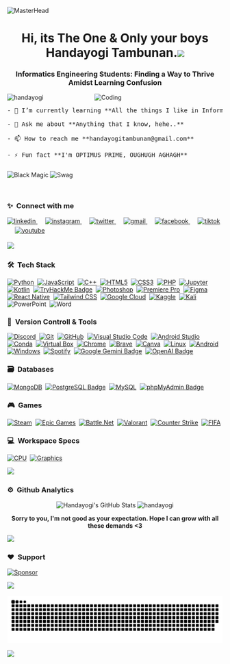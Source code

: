 ![MasterHead](https://user-images.githubusercontent.com/10498744/210012254-234538ff-d198-48aa-8964-37e6fd45d227.gif)
<h1 align="center">Hi, its The One & Only your boys Handayogi Tambunan.<img src="https://github.com/abdoachhoubi/abdoachhoubi/blob/main/gifs/Hi.gif" width="30"></h1>
<h3 align="center">Informatics Engineering Students: Finding a Way to Thrive Amidst Learning Confusion</h3>

<img src="https://i.giphy.com/media/v1.Y2lkPTc5MGI3NjExYW43cXNlZDQwN2JzeGx0cGk0YjYxNWdna3pyejJwcnoxemM5cHF5ZCZlcD12MV9pbnRlcm5hbF9naWZfYnlfaWQmY3Q9Zw/0lGd2OXXHe4tFhb7Wh/giphy.gif" alt="Coding" align="right" width="300">

<p align="left"> <img src="https://komarev.com/ghpvc/?username=handayogi&label=Profile%20views&color=0e75b6&style=flat" alt="handayogi" /> </p>

<pre>
- 🌱 I’m currently learning **All the things I like in Informatics**

- 💬 Ask me about **Anything that I know, hehe..**

- 📫 How to reach me **handayogitambunan@gmail.com**

- ⚡ Fun fact **I'm OPTIMUS PRIME, OUGHUGH AGHAGH**

</pre>

![Black Magic](https://forthebadge.com/images/badges/powered-by-black-magic.svg)
![Swag](http://ForTheBadge.com/images/badges/built-with-swag.svg)&nbsp;

<img width="55%" height="10" src="https://user-images.githubusercontent.com/73097560/115834477-dbab4500-a447-11eb-908a-139a6edaec5c.gif">

### ✨ &nbsp;Connect with me
<p>
  <a href="https://www.linkedin.com/in/handayogitambunan/" target="_blank">
    <img src=https://img.shields.io/badge/linkedin-%2300acee.svg?color=405DE6&style=for-the-badge&logo=linkedin&logoColor=white alt=linkedin style="margin-bottom: 5px;" />
  </a>&emsp;
  <a href="https://instagram.com/yogiitmbnn_" target="_blank">
    <img src=https://img.shields.io/badge/instagram-%ff5851db.svg?color=C13584&style=for-the-badge&logo=instagram&logoColor=white alt=instagram style="margin-bottom: 5px;" />
  </a>&emsp;
  <a href="https://twitter.com/zzyvnxx" target="_blank">
    <img src=https://img.shields.io/badge/twitter-%2300acee.svg?color=1DA1F2&style=for-the-badge&logo=twitter&logoColor=white alt=twitter style="margin-bottom: 5px;" />
  </a>&emsp;
  <a href="mailto:handayogitambunan@gmail.com" target="_blank">
    <img src=https://img.shields.io/badge/-Gmail-D14836?style=for-the-badge&logo=Gmail&logoColor=white alt=gmail style="margin-bottom: 5px;" />
  </a>&emsp;
  <a href="https://www.facebook.com/handayogi.tambunan" target="_blank">
    <img src=https://img.shields.io/badge/Facebook-1877F2?style=for-the-badge&logo=facebook&logoColor=white alt=facebook style="margin-bottom: 5px;" />
  </a>&emsp;
  <a href="https://www.tiktok.com/@yogiitmbnn_" target="_blank">
    <img src=https://img.shields.io/badge/TikTok-000000?style=for-the-badge&logo=tiktok&logoColor=white alt=tiktok style="margin-bottom: 5px;" />
  </a>&emsp;
  <a href="https://youtube.com/@zyggz?si=2wBB5A3v1jLZrQaR" target="_blank">
    <img src=https://img.shields.io/badge/YouTube-FF0000?style=for-the-badge&logo=youtube&logoColor=white alt=youtube style="margin-bottom: 5px;" />
  </a>
</p>

<img src="https://user-images.githubusercontent.com/73097560/115834477-dbab4500-a447-11eb-908a-139a6edaec5c.gif">

### 🛠 &nbsp;Tech Stack

[![Python](https://img.shields.io/badge/python-3670A0?style=for-the-badge&logo=python&logoColor=ffdd54)](https://www.python.org/)&nbsp;
[![JavaScript](https://img.shields.io/badge/JavaScript%20-%23F7DF1E.svg?style=for-the-badge&logo=javascript&logoColor=black)](https://developer.mozilla.org/en-US/docs/Web/JavaScript)&nbsp;
[![C++](https://img.shields.io/badge/c++-%2300599C.svg?style=for-the-badge&logo=c%2B%2B&logoColor=white)](https://devdocs.io/cpp/)&nbsp;
[![HTML5](https://img.shields.io/badge/html5-%23E34F26.svg?style=for-the-badge&logo=html5&logoColor=white)](https://developer.mozilla.org/en-US/docs/Web/HTML)&nbsp;
[![CSS3](https://img.shields.io/badge/css3-%231572B6.svg?style=for-the-badge&logo=css3&logoColor=white)](https://developer.mozilla.org/en-US/docs/Web/CSS)&nbsp;
[![PHP](https://img.shields.io/badge/PHP-777BB4?style=for-the-badge&logo=php&logoColor=white)](https://www.php.net/)&nbsp;
[![Jupyter](https://img.shields.io/badge/Jupyter-F37626?logo=jupyter&logoColor=fff&style=for-the-badge)](https://jupyter.org/)&nbsp;
[![Kotlin](https://img.shields.io/badge/Kotlin-0095D5?&style=for-the-badge&logo=kotlin&logoColor=white)](https://kotlinlang.org/)&nbsp;
[![TryHackMe Badge](https://img.shields.io/badge/TryHackMe-212C42?logo=tryhackme&logoColor=fff&style=for-the-badge)](https://tryhackme.com/)&nbsp;
[![Photoshop](https://img.shields.io/badge/Adobe%20Photoshop-31A8FF?style=for-the-badge&logo=Adobe%20Photoshop&logoColor=black)](https://www.adobe.com/id_en/products/photoshop.html)&nbsp;
[![Premiere Pro](https://img.shields.io/badge/Adobe%20Premiere%20Pro-9999FF?style=for-the-badge&logo=Adobe%20Premiere%20Pro&logoColor=white)](https://www.adobe.com/id_en/products/premiere.html)&nbsp;
[![Figma](https://img.shields.io/badge/figma-%23F24E1E.svg?style=for-the-badge&logo=figma&logoColor=white)](https://www.figma.com/)&nbsp;
[![React Native](https://img.shields.io/badge/React_Native-20232A?style=for-the-badge&logo=react&logoColor=61DAFB)](https://reactnative.dev/)&nbsp;
[![Tailwind CSS](https://img.shields.io/badge/Tailwind_CSS-38B2AC?style=for-the-badge&logo=tailwind-css&logoColor=white)](https://tailwindcss.com/)&nbsp;
[![Google Cloud](https://img.shields.io/badge/GoogleCloud-%234285F4.svg?style=for-the-badge&logo=google-cloud&logoColor=white)](https://cloud.google.com/)&nbsp;
[![Kaggle](https://img.shields.io/badge/Kaggle-20BEFF?style=for-the-badge&logo=Kaggle&logoColor=white)](https://www.kaggle.com/)&nbsp;
[![Kali](https://img.shields.io/badge/Kali_Linux-557C94?style=for-the-badge&logo=kali-linux&logoColor=white)](https://www.kali.org/)&nbsp;
![PowerPoint](https://img.shields.io/badge/Microsoft_PowerPoint-B7472A?style=for-the-badge&logo=microsoft-powerpoint&logoColor=white)&nbsp;
![Word](https://img.shields.io/badge/Microsoft_Word-2B579A?style=for-the-badge&logo=microsoft-word&logoColor=white)&nbsp;

### 🧰 &nbsp;Version Controll & Tools 

[![Discord](https://img.shields.io/badge/Discord-7289DA?style=for-the-badge&logo=discord&logoColor=white)](https://discord.com/)&nbsp;
[![Git](https://img.shields.io/badge/git-%23F05033.svg?style=for-the-badge&logo=git&logoColor=white)](https://git-scm.com/)&nbsp;
[![GitHub](https://img.shields.io/badge/github-%23121011.svg?style=for-the-badge&logo=github&logoColor=white)](https://www.github.com)&nbsp;
[![Visual Studio Code](https://img.shields.io/badge/Visual_Studio_Code-0078D4?style=for-the-badge&logo=visual%20studio%20code&logoColor=white)](https://code.visualstudio.com/)&nbsp;
[![Android Studio](https://img.shields.io/badge/Android_Studio-3DDC84?style=for-the-badge&logo=android-studio&logoColor=white)](https://developer.android.com/studio)&nbsp;
[![Conda](https://img.shields.io/badge/conda-342B029.svg?&style=for-the-badge&logo=anaconda&logoColor=white)](https://anaconda.org/anaconda/conda)&nbsp;
[![Virtual Box](https://img.shields.io/badge/virtualbox-183A61.svg?style=for-the-badge&logo=virtualbox&logoColor=white)](https://www.virtualbox.org/)&nbsp;
[![Chrome](https://img.shields.io/badge/Google_chrome-4285F4?style=for-the-badge&logo=Google-chrome&logoColor=white)](https://www.google.com/chrome/)&nbsp;
[![Brave](https://img.shields.io/badge/Brave-FB542B?style=for-the-badge&logo=Brave&logoColor=white)](https://brave.com/)&nbsp;
[![Canva](https://img.shields.io/badge/Canva-%2300C4CC.svg?style=for-the-badge&logo=Canva&logoColor=white)](https://www.canva.com)&nbsp;
[![Linux](https://img.shields.io/badge/Linux-FCC624?style=for-the-badge&logo=linux&logoColor=black)](https://www.linux.org/)&nbsp;
[![Android](https://img.shields.io/badge/Android-3DDC84?style=for-the-badge&logo=android&logoColor=white)](https://www.android.com/)&nbsp;
[![Windows](https://img.shields.io/badge/Windows-0078D6?style=for-the-badge&logo=windows&logoColor=white)](https://www.microsoft.com/en-us/windows?r=1)&nbsp;
[![Spotify](https://img.shields.io/badge/Spotify-1ED760?&style=for-the-badge&logo=spotify&logoColor=white)](https://open.spotify.com/)&nbsp;
[![Google Gemini Badge](https://img.shields.io/badge/Google%20Gemini-8E75B2?logo=googlegemini&logoColor=fff&style=for-the-badge)](https://gemini.google.com/app)&nbsp;
[![OpenAI Badge](https://img.shields.io/badge/OpenAI-412991?logo=openai&logoColor=fff&style=for-the-badge)](https://chatgpt.com/)

### 🗃 &nbsp;Databases

[![MongoDB](https://img.shields.io/badge/MongoDB-%234ea94b.svg?style=for-the-badge&logo=mongodb&logoColor=white)](https://www.mongodb.com/)&nbsp;
[![PostgreSQL Badge](https://img.shields.io/badge/PostgreSQL-4169E1?logo=postgresql&logoColor=fff&style=for-the-badge)](https://www.postgresql.org/)&nbsp;
[![MySQL](https://img.shields.io/badge/MySQL-005C84?style=for-the-badge&logo=mysql&logoColor=white)](https://www.mysql.com/)&nbsp;
[![phpMyAdmin Badge](https://img.shields.io/badge/phpMyAdmin-6C78AF?logo=phpmyadmin&logoColor=fff&style=for-the-badge)](https://www.phpmyadmin.net/)&nbsp;

### 🎮 &nbsp;Games

[![Steam](https://img.shields.io/badge/Steam-000000?style=for-the-badge&logo=steam&logoColor=white)](https://steamcommunity.com/profiles/76561199201428711/)&nbsp;
[![Epic Games](https://img.shields.io/badge/Epic%20Games-313131?style=for-the-badge&logo=Epic%20Games&logoColor=white)](https://store.epicgames.com/en-US/)&nbsp;
[![Battle.Net](https://img.shields.io/badge/Battle.net-000?style=for-the-badge&logo=battle.net&logoColor=148EFF)](https://us.shop.battle.net/en-us)&nbsp;
[![Valorant](https://img.shields.io/badge/Riot_Games-D32936?style=for-the-badge&logo=riot-games&logoColor=white)](https://www.riotgames.com/en)&nbsp;
[![Counter Strike](https://img.shields.io/badge/Counter_Strike-000000?style=for-the-badge&logo=counter-strike&logoColor=white)](https://www.counter-strike.net/)&nbsp;
[![FIFA](https://img.shields.io/badge/FIFA-B7312F?style=for-the-badge&logo=fifa&logoColor=white)](https://www.fifa.com/en)&nbsp;

### 💻 &nbsp;Workspace Specs

[![CPU](https://img.shields.io/badge/Intel-Core_i5_7400-0071C5?style=for-the-badge&logo=intel&logoColor=white)](https://www.intel.com/content/www/us/en/products/sku/97147/intel-core-i57400-processor-6m-cache-up-to-3-50-ghz/specifications.html)&nbsp;
[![Graphics](https://img.shields.io/badge/NVIDIA-GTX950-76B900?style=for-the-badge&logo=nvidia&logoColor=white)](https://www.techpowerup.com/gpu-specs/geforce-gtx-950.c2747)&nbsp;

<img src="https://user-images.githubusercontent.com/73097560/115834477-dbab4500-a447-11eb-908a-139a6edaec5c.gif">

### ⚙️ &nbsp;Github Analytics
<p align="center">
  <img src="https://github-readme-stats.vercel.app/api?username=handayogi&include_all_commits=true&count_private=true&show_icons=true&line_height=20&title_color=7A7ADB&icon_color=2234AE&text_color=D3D3D3&bg_color=0,000000,130F40" alt="Handayogi's GitHub Stats">
  <img src="https://github-readme-stats.vercel.app/api/top-langs?username=handayogi&show_icons=true&locale=en&layout=compact&line_height=20&title_color=7A7ADB&icon_color=2234AE&text_color=D3D3D3&bg_color=0,000000,130F40" alt="handayogi" />
</p>

<p align="center"><b>Sorry to you, I'm not good as your expectation. Hope I can grow with all these demands <3</b></p>

<img src="https://user-images.githubusercontent.com/73097560/115834477-dbab4500-a447-11eb-908a-139a6edaec5c.gif">

### ❤️ &nbsp;Support
[![Sponsor](https://img.shields.io/badge/Ko--fi-F16061?style=for-the-badge&logo=ko-fi&logoColor=white)](https://ko-fi.com/iigoy)&nbsp;

<img src="https://user-images.githubusercontent.com/73097560/115834477-dbab4500-a447-11eb-908a-139a6edaec5c.gif">

<p align="center">
  <img  src="https://raw.githubusercontent.com/Elanza-48/Elanza-48/main/resources/img/github-contribution-grid-snake.svg"
    alt="example" />
</p>

<img src="https://user-images.githubusercontent.com/73097560/115834477-dbab4500-a447-11eb-908a-139a6edaec5c.gif">
